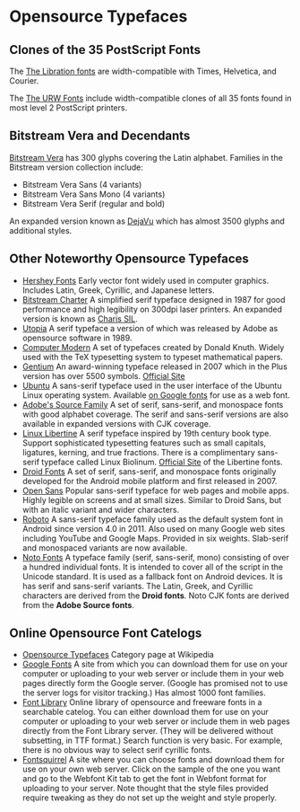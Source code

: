 # Opensource Typefaces

## Clones of the 35 PostScript Fonts

The <a href="../standard/#liberation-fonts-and-derivatives">The Libration
fonts</a> are width-compatible with Times, Helvetica, and Courier.

The <a href="../standard/#the-urw-fonts-and-gnu-freefont">The URW Fonts</a>
include width-compatible clones of all 35 fonts found in most level 2 PostScript
printers.

## Bitstream Vera and Decendants

[Bitstream Vera](https://www.gnome.org/fonts/)
has 300 glyphs covering the Latin alphabet. Families in the Bitstream
version collection include:

* Bitstream Vera Sans (4 variants)
* Bitstream Vera Sans Mono (4 variants)
* Bitstream Vera Serif (regular and bold)

An expanded version known as [DejaVu](https://dejavu-fonts.github.io/)
which has almost 3500 glyphs and additional styles.

## Other Noteworthy Opensource Typefaces

* [Hershey Fonts](https://en.wikipedia.org/wiki/Hershey_fonts)
  Early vector font widely used in computer graphics. Includes Latin,
  Greek, Cyrillic, and Japanese letters.
* [Bitstream Charter](https://en.wikipedia.org/wiki/Bitstream_Charter)
  A simplified serif typeface designed in 1987 for good performance
  and high legibility on 300dpi laser printers. An expanded version
  is known as [Charis SIL](https://en.wikipedia.org/wiki/Charis_SIL).
* [Utopia](https://en.wikipedia.org/wiki/Utopia_(typeface))
  A serif typeface a version of which was released by Adobe as opensource
  software in 1989.
* [Computer Modern](https://en.wikipedia.org/wiki/Computer_Modern)
  A set of typefaces created by Donald Knuth. Widely used with the TeX
  typesetting system to typeset mathematical papers.
* [Gentium](https://en.wikipedia.org/wiki/Gentium)
  An award-winning typeface released in 2007 which in the Plus version
  has over 5500 symbols. [Official Site](https://software.sil.org/gentium/)
* [Ubuntu](https://en.wikipedia.org/wiki/Ubuntu_(typeface))
  A sans-serif typeface used in the user interface of the Ubuntu Linux
  operating system. Available [on Google fonts](https://fonts.google.com/?query=ubuntu)
  for use as a web font.
* [Adobe's Source Family](https://en.wikipedia.org/wiki/Source_Sans_Pro)
  A set of serif, sans-serif, and monospace fonts with good alphabet coverage.
  The serif and sans-serif versions are also available in expanded versions
  with CJK coverage.
* [Linux Libertine](https://en.wikipedia.org/wiki/Linux_Libertine)
  A serif typeface inspired by 19th century book type. Support
  sophisticated typesetting features such as small capitals, ligatures,
  kerning, and true fractions. There is a complimentary sans-serif
  typeface called Linux Biolinum.
  [Official Site](http://libertine-fonts.org/) of the Libertine fonts.
* [Droid Fonts](https://en.wikipedia.org/wiki/Droid_fonts)
  A set of serif, sans-serif, and monospace fonts originally developed for the
  Android mobile platform and first released in 2007.
* [Open Sans](https://en.wikipedia.org/wiki/Open_Sans)
  Popular sans-serif typeface for web pages and mobile apps. Highly legible on screens
  and at small sizes. Similar to Droid Sans, but with an italic variant
  and wider characters.
* [Roboto](https://en.wikipedia.org/wiki/Roboto)
  A sans-serif typeface family used as the default system font in Android since
  version 4.0 in 2011. Also used on many Google web sites including YouTube and
  Google Maps. Provided in six weights. Slab-serif and monospaced variants
  are now available.
* [Noto Fonts](https://en.wikipedia.org/wiki/Noto_fonts)
  A typeface family (serif, sans-serif, mono) consisting of over a hundred
  individual fonts. It is intended to cover all of the script in the Unicode
  standard. It is used as a fallback font on Android devices. It is has serif
  and sans-serif variants. The Latin, Greek, and Cyrillic characters are
  derived from the <b>Droid fonts</b>. Noto CJK fonts are derived from the
  <b>Adobe Source fonts</b>.

## Online Opensource Font Catelogs

* [Opensource Typefaces](https://en.wikipedia.org/wiki/Category:Open-source_typefaces)
  Category page at Wikipedia
* [Google Fonts](https://fonts.google.com/)
  A site from which you can
  download them for use on your computer or uploading to your web server or
  include them in your web pages directly form the Google server. (Google
  has promised not to use the server logs for visitor tracking.)
  Has almost 1000 font families.
* [Font Library](https://fontlibrary.org/)
  Online library of opensource and freeware fonts in a searchable catelog.
  You can either download them for use on your computer or uploading
  to your web server or include them in web pages directly from the Font
  Library server. (They will be delivered without subsetting, in TTF format.)
  Search function is very basic. For example, there is no obvious way
  to select serif cyrillic fonts.
* [Fontsquirrel](https://www.fontsquirrel.com/)
  A site where you can choose fonts and download them for use on your own web
  server. Click on the sample of the one you want and go to the Webfont Kit tab
  to get the font in Webfont format for uploading to your server. Note
  thought that the style files provided require tweaking as they do not
  set up the weight and style properly.

